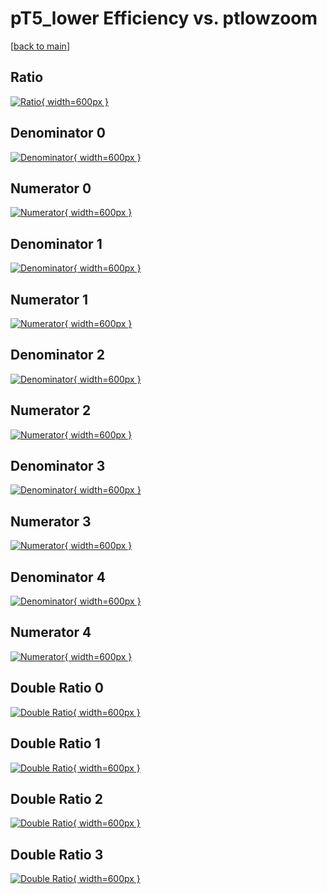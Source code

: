 # pT5_lower Efficiency vs. ptlowzoom

[[back to main](./)]



## Ratio

[![Ratio](../mtv/var/pT5_lower_xtr_11_0_eff_ptlowzoom.png){ width=600px }](../mtv/var/pT5_lower_xtr_11_0_eff_ptlowzoom.pdf)

## Denominator 0

[![Denominator](../mtv/den/pT5_lower_xtr_11_0_eff_ptlowzoom_den0.png){ width=600px }](../mtv/den/pT5_lower_xtr_11_0_eff_ptlowzoom_den0.pdf)

## Numerator 0

[![Numerator](../mtv/num/pT5_lower_xtr_11_0_eff_ptlowzoom_num0.png){ width=600px }](../mtv/num/pT5_lower_xtr_11_0_eff_ptlowzoom_num0.pdf)

## Denominator 1

[![Denominator](../mtv/den/pT5_lower_xtr_11_0_eff_ptlowzoom_den1.png){ width=600px }](../mtv/den/pT5_lower_xtr_11_0_eff_ptlowzoom_den1.pdf)

## Numerator 1

[![Numerator](../mtv/num/pT5_lower_xtr_11_0_eff_ptlowzoom_num1.png){ width=600px }](../mtv/num/pT5_lower_xtr_11_0_eff_ptlowzoom_num1.pdf)

## Denominator 2

[![Denominator](../mtv/den/pT5_lower_xtr_11_0_eff_ptlowzoom_den2.png){ width=600px }](../mtv/den/pT5_lower_xtr_11_0_eff_ptlowzoom_den2.pdf)

## Numerator 2

[![Numerator](../mtv/num/pT5_lower_xtr_11_0_eff_ptlowzoom_num2.png){ width=600px }](../mtv/num/pT5_lower_xtr_11_0_eff_ptlowzoom_num2.pdf)

## Denominator 3

[![Denominator](../mtv/den/pT5_lower_xtr_11_0_eff_ptlowzoom_den3.png){ width=600px }](../mtv/den/pT5_lower_xtr_11_0_eff_ptlowzoom_den3.pdf)

## Numerator 3

[![Numerator](../mtv/num/pT5_lower_xtr_11_0_eff_ptlowzoom_num3.png){ width=600px }](../mtv/num/pT5_lower_xtr_11_0_eff_ptlowzoom_num3.pdf)

## Denominator 4

[![Denominator](../mtv/den/pT5_lower_xtr_11_0_eff_ptlowzoom_den4.png){ width=600px }](../mtv/den/pT5_lower_xtr_11_0_eff_ptlowzoom_den4.pdf)

## Numerator 4

[![Numerator](../mtv/num/pT5_lower_xtr_11_0_eff_ptlowzoom_num4.png){ width=600px }](../mtv/num/pT5_lower_xtr_11_0_eff_ptlowzoom_num4.pdf)

## Double Ratio 0

[![Double Ratio](../mtv/ratio/pT5_lower_xtr_11_0_eff_ptlowzoom_ratio0.png){ width=600px }](../mtv/ratio/pT5_lower_xtr_11_0_eff_ptlowzoom_ratio0.pdf)

## Double Ratio 1

[![Double Ratio](../mtv/ratio/pT5_lower_xtr_11_0_eff_ptlowzoom_ratio1.png){ width=600px }](../mtv/ratio/pT5_lower_xtr_11_0_eff_ptlowzoom_ratio1.pdf)

## Double Ratio 2

[![Double Ratio](../mtv/ratio/pT5_lower_xtr_11_0_eff_ptlowzoom_ratio2.png){ width=600px }](../mtv/ratio/pT5_lower_xtr_11_0_eff_ptlowzoom_ratio2.pdf)

## Double Ratio 3

[![Double Ratio](../mtv/ratio/pT5_lower_xtr_11_0_eff_ptlowzoom_ratio3.png){ width=600px }](../mtv/ratio/pT5_lower_xtr_11_0_eff_ptlowzoom_ratio3.pdf)


